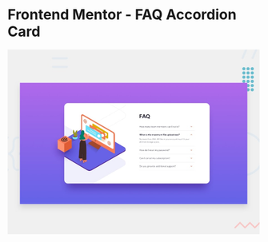# Frontend Mentor - FAQ Accordion Card

![Design preview for the FAQ Accordion Card coding challenge](./app/design/desktop-preview.jpg)
